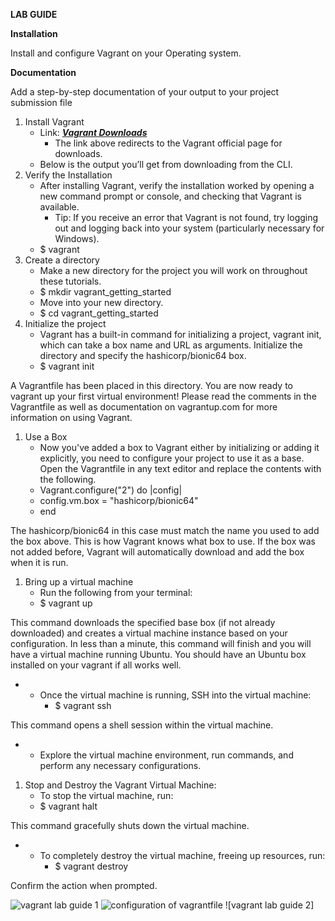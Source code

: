 **LAB GUIDE**

**Installation**

Install and configure Vagrant on your Operating system.

**Documentation**

Add a step-by-step documentation of your output to your project submission file

1. Install Vagrant
    - Link: [**_Vagrant Downloads_**](https://developer.hashicorp.com/vagrant/downloads)
        - The link above redirects to the Vagrant official page for downloads.
    - Below is the output you’ll get from downloading from the CLI.
2. Verify the Installation
    - After installing Vagrant, verify the installation worked by opening a new command prompt or console, and checking that Vagrant is available.
        - Tip: If you receive an error that Vagrant is not found, try logging out and logging back into your system (particularly necessary for Windows).
    - $ vagrant
3. Create a directory
    - Make a new directory for the project you will work on throughout these tutorials.
    - $ mkdir vagrant_getting_started
    - Move into your new directory.
    - $ cd vagrant_getting_started
4. Initialize the project
    - Vagrant has a built-in command for initializing a project, vagrant init, which can take a box name and URL as arguments. Initialize the directory and specify the hashicorp/bionic64 box.
    - $ vagrant init

A Vagrantfile has been placed in this directory. You are now ready to vagrant up your first virtual environment! Please read the comments in the Vagrantfile as well as documentation on vagrantup.com for more information on using Vagrant.

1. Use a Box
    - Now you've added a box to Vagrant either by initializing or adding it explicitly, you need to configure your project to use it as a base. Open the Vagrantfile in any text editor and replace the contents with the following.
    - Vagrant.configure("2") do |config|
    - config.vm.box = "hashicorp/bionic64"
    - end

The hashicorp/bionic64 in this case must match the name you used to add the box above. This is how Vagrant knows what box to use. If the box was not added before, Vagrant will automatically download and add the box when it is run.

1. Bring up a virtual machine
    - Run the following from your terminal:
    - $ vagrant up

This command downloads the specified base box (if not already downloaded) and creates a virtual machine instance based on your configuration. In less than a minute, this command will finish and you will have a virtual machine running Ubuntu. You should have an Ubuntu box installed on your vagrant if all works well.

- - Once the virtual machine is running, SSH into the virtual machine:
    - $ vagrant ssh

This command opens a shell session within the virtual machine.

- - Explore the virtual machine environment, run commands, and perform any necessary configurations.

1. Stop and Destroy the Vagrant Virtual Machine:
    - To stop the virtual machine, run:
    - $ vagrant halt

This command gracefully shuts down the virtual machine.

- - To completely destroy the virtual machine, freeing up resources, run:
    - $ vagrant destroy

Confirm the action when prompted.


![vagrant lab guide 1](https://github.com/jayymeg/vagrant_getting_started/blob/master/images/vagrant%20lab%20guide%201.png)
![configuration of vagrantfile](https://github.com/jayymeg/vagrant_getting_started/blob/master/images/configuration%20of%20vagrantfile.png)
![vagrant lab guide 2]
